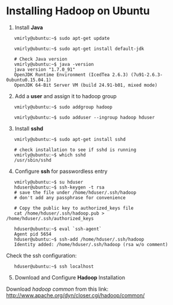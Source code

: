 Installing Hadoop on Ubuntu
===========

1. Install **Java**

```
   vmirly@ubuntu:~$ sudo apt-get update

   vmirly@ubuntu:~$ sudo apt-get install default-jdk

   # Check Java version
   vmirly@ubuntu:~$ java -version
   java version "1.7.0_91"
   OpenJDK Runtime Environment (IcedTea 2.6.3) (7u91-2.6.3-0ubuntu0.15.04.1)
   OpenJDK 64-Bit Server VM (build 24.91-b01, mixed mode) 
```

2. Add a **user** and assign it to hadoop group

```
   vmirly@ubuntu:~$ sudo addgroup hadoop

   vmirly@ubuntu:~$ sudo adduser --ingroup hadoop hduser
```

3. Install **sshd**

```
   vmirly@ubuntu:~$ sudo apt-get install sshd

   # check installation to see if sshd is running
   vmirly@ubuntu:~$ which sshd
   /usr/sbin/sshd
```

4. Configure **ssh** for passwordless entry

```
   vmirly@ubuntu:~$ su hduser
   hduser@ubuntu:~$ ssh-keygen -t rsa 
   # save the file under /home/hduser/.ssh/hadoop
   # don't add any passphrase for convenience

   # Copy the public key to authorized_keys file
   cat /home/hduser/.ssh/hadoop.pub > /home/hduser/.ssh/authorized_keys

   hduser@ubuntu:~$ eval `ssh-agent`
   Agent pid 5654
   hduser@ubuntu:~$ ssh-add /home/hduser/.ssh/hadoop
   Identity added: /home/hduser/.ssh/hadoop (rsa w/o comment)
```

Check the ssh configuration:

```
   hduser@ubuntu:~$ ssh localhost
```

5. Download and Configure **Hadoop** Installation

Download *hadoop common* from this link: http://www.apache.org/dyn/closer.cgi/hadoop/common/

```
```

